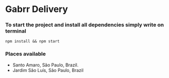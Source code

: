 # Gabrr Delivery


### To start the project and install all dependencies simply write on terminal
`npm install && npm start`

### Places available

- Santo Amaro, São Paulo, Brazil.
- Jardim São Luís, São Paulo, Brazil



